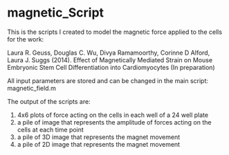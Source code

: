 magnetic_Script
===============

This is the scripts I created to model the magnetic force applied to the cells for the work:

Laura R. Geuss, Douglas C. Wu, Divya Ramamoorthy, Corinne D Alford, Laura J. Suggs (2014). Effect of Magnetically Mediated Strain on Mouse Embryonic Stem Cell Differentiation into Cardiomyocytes (In preparation)

All input parameters are stored and can be changed in the main script: magnetic_field.m

The output of the scripts are:
1. 4x6 plots of force acting on the cells in each well of a 24 well plate
2. a pile of image that represents the amplitude of forces acting on the cells at each time point
3. a pile of 3D image that represents the magnet movement
4. a pile of 2D image that represents the magnet movement





